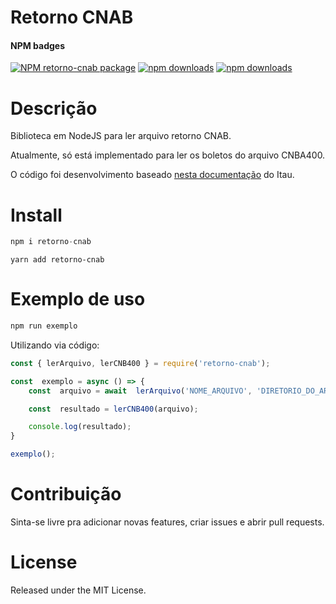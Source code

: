 # Retorno CNAB

  
#### NPM badges

<!-- [START badges] -->

[![NPM retorno-cnab package](https://img.shields.io/npm/v/retorno-cnba.svg)](https://npmjs.org/package/retorno-cnab) [![npm downloads](https://img.shields.io/npm/dm/retorno-cnab.svg?maxAge=604800)](https://npm-stat.com/charts.html?package=retorno-cnab&from=2017-01-1) [![npm downloads](https://img.shields.io/npm/dt/retorno-cnab.svg?maxAge=604800)](https://npm-stat.com/charts.html?package=retorno-cnab&from=2017-01-1)

<!-- [END badges] -->

# Descrição

Biblioteca em NodeJS para ler arquivo retorno CNAB.

Atualmente, só está implementado para ler os boletos do arquivo CNBA400.

O código foi desenvolvimento baseado [nesta documentação](https://download.itau.com.br/bankline/layout_cobranca_400bytes_cnab_itau.pdf) do Itau.

# Install

```javascript
npm i retorno-cnab
```

```javacript
yarn add retorno-cnab
```

# Exemplo de uso

```javascript
npm run exemplo
```
Utilizando via código:

```javascript
const { lerArquivo, lerCNB400 } = require('retorno-cnab');

const  exemplo = async () => {
	const  arquivo = await  lerArquivo('NOME_ARQUIVO', 'DIRETORIO_DO_ARQUIVO');

	const  resultado = lerCNB400(arquivo);

	console.log(resultado);
}

exemplo();
```

# Contribuição

Sinta-se livre pra adicionar novas features, criar issues e abrir pull requests.

# License
Released under the MIT License.